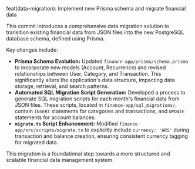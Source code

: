 feat(data-migration): Implement new Prisma schema and migrate financial data

This commit introduces a comprehensive data migration solution to transition
existing financial data from JSON files into the new PostgreSQL database
schema, defined using Prisma.

Key changes include:
- **Prisma Schema Evolution:** Updated `finance-app/prisma/schema.prisma` to
  incorporate new models (Account, Recurrence) and revised relationships
  between User, Category, and Transaction. This significantly alters the
  application's data structure, impacting data storage, retrieval, and
  search patterns.
- **Automated SQL Migration Script Generation:** Developed a process to
  generate SQL migration scripts for each month's financial data from
  JSON files. These scripts, located in `finance-app/sql_migrations/`,
  contain `INSERT` statements for categories and transactions, and `UPDATE`
  statements for account balances.
- **`migrate.ts` Script Enhancement:** Modified `finance-app/src/scripts/migrate.ts`
  to explicitly include `currency: 'ARS'` during transaction and balance
  creation, ensuring consistent currency tagging for migrated data.

This migration is a foundational step towards a more structured and scalable
financial data management system.
